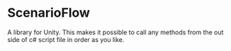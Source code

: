 # ScenarioFlow
A library for Unity. This makes it possible to call any methods from the out side of c# script file in order as you like.
